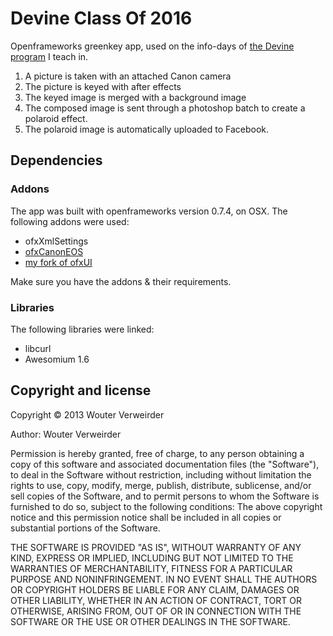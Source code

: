 # Devine Class Of 2016

Openframeworks greenkey app, used on the info-days of [the Devine program](http://www.devine.be) I teach in.

1. A picture is taken with an attached Canon camera
2. The picture is keyed with after effects
3. The keyed image is merged with a background image
4. The composed image is sent through a photoshop batch to create a polaroid effect.
5. The polaroid image is automatically uploaded to Facebook.

## Dependencies

### Addons

The app was built with openframeworks version 0.7.4, on OSX. The following addons were used:

* ofxXmlSettings
* [ofxCanonEOS](https://github.com/wouterverweirder/ofxCanon)
* [my fork of ofxUI](https://github.com/wouterverweirder/ofxUI)

Make sure you have the addons & their requirements.

### Libraries

The following libraries were linked:

* libcurl
* Awesomium 1.6

## Copyright and license

Copyright © 2013 Wouter Verweirder

Author: Wouter Verweirder

Permission is hereby granted, free of charge, to any person obtaining a copy of this software and associated documentation files (the "Software"), to deal in the Software without restriction, including without limitation the rights to use, copy, modify, merge, publish, distribute, sublicense, and/or sell copies of the Software, and to permit persons to whom the Software is furnished to do so, subject to the following conditions: The above copyright notice and this permission notice shall be included in all copies or substantial portions of the Software.

THE SOFTWARE IS PROVIDED "AS IS", WITHOUT WARRANTY OF ANY KIND, EXPRESS OR IMPLIED, INCLUDING BUT NOT LIMITED TO THE WARRANTIES OF MERCHANTABILITY, FITNESS FOR A PARTICULAR PURPOSE AND NONINFRINGEMENT. IN NO EVENT SHALL THE AUTHORS OR COPYRIGHT HOLDERS BE LIABLE FOR ANY CLAIM, DAMAGES OR OTHER LIABILITY, WHETHER IN AN ACTION OF CONTRACT, TORT OR OTHERWISE, ARISING FROM, OUT OF OR IN CONNECTION WITH THE SOFTWARE OR THE USE OR OTHER DEALINGS IN THE SOFTWARE.